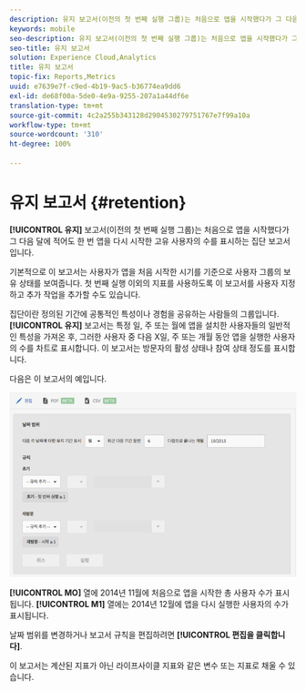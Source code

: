 ```yaml
---
description: 유지 보고서(이전의 첫 번째 실행 그룹)는 처음으로 앱을 시작했다가 그 다음 달에 적어도 한 번 앱을 다시 시작한 고유 사용자의 수를 표시하는 집단 보고서입니다.
keywords: mobile
seo-description: 유지 보고서(이전의 첫 번째 실행 그룹)는 처음으로 앱을 시작했다가 그 다음 달에 적어도 한 번 앱을 다시 시작한 고유 사용자의 수를 표시하는 집단 보고서입니다.
seo-title: 유지 보고서
solution: Experience Cloud,Analytics
title: 유지 보고서
topic-fix: Reports,Metrics
uuid: e7639e7f-c9ed-4b19-9ac5-b36774ea9dd6
exl-id: de68f00a-5de0-4e9a-9255-207a1a44df6e
translation-type: tm+mt
source-git-commit: 4c2a255b343128d2904530279751767e7f99a10a
workflow-type: tm+mt
source-wordcount: '310'
ht-degree: 100%

---
```


# 유지 보고서 {#retention}

**[!UICONTROL 유지]** 보고서(이전의 첫 번째 실행 그룹)는 처음으로 앱을 시작했다가 그 다음 달에 적어도 한 번 앱을 다시 시작한 고유 사용자의 수를 표시하는 집단 보고서입니다.

기본적으로 이 보고서는 사용자가 앱을 처음 시작한 시기를 기준으로 사용자 그룹의 보유 상태를 보여줍니다. 첫 번째 실행 이외의 지표를 사용하도록 이 보고서를 사용자 지정하고 추가 작업을 추가할 수도 있습니다.

집단이란 정의된 기간에 공통적인 특성이나 경험을 공유하는 사람들의 그룹입니다. **[!UICONTROL 유지]** 보고서는 특정 일, 주 또는 월에 앱을 설치한 사용자들의 일반적인 특성을 가져온 후, 그러한 사용자 중 다음 X일, 주 또는 개월 동안 앱을 실행한 사용자의 수를 차트로 표시합니다. 이 보고서는 방문자의 활성 상태나 참여 상태 정도를 표시합니다.

다음은 이 보고서의 예입니다.

![](assets/report_retention_edit.png)

**[!UICONTROL MO]** 열에 2014년 11월에 처음으로 앱을 시작한 총 사용자 수가 표시됩니다. **[!UICONTROL M1]** 열에는 2014년 12월에 앱을 다시 실행한 사용자의 수가 표시됩니다.

날짜 범위를 변경하거나 보고서 규칙을 편집하려면 **[!UICONTROL 편집을 클릭합니다]**.

이 보고서는 계산된 지표가 아닌 라이프사이클 지표와 같은 변수 또는 지표로 채울 수 있습니다.
